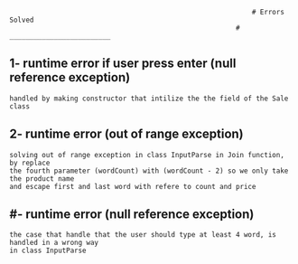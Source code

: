                                                                 # Errors Solved
                                                            # _________________________
## 1- runtime error if user press enter (null reference exception)
    handled by making constructor that intilize the the field of the Sale class
## 2- runtime error (out of range exception)
    solving out of range exception in class InputParse in Join function, by replace 
    the fourth parameter (wordCount) with (wordCount - 2) so we only take the product name
    and escape first and last word with refere to count and price
## #- runtime error (null reference exception)
    the case that handle that the user should type at least 4 word, is handled in a wrong way
    in class InputParse
    
